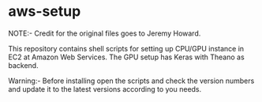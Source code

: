 # aws-setup

NOTE:- Credit for the original files goes to Jeremy Howard.

This repository contains shell scripts for setting up CPU/GPU instance in EC2 at Amazon Web Services.
The GPU setup has Keras with Theano as backend.

Warning:- Before installing open the scripts and check the version numbers and update it to the latest versions according to you needs.
